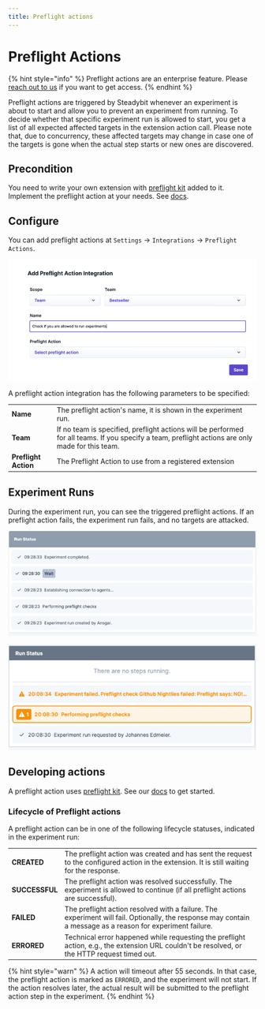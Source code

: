 ```yaml
---
title: Preflight actions
---
```


# Preflight Actions

{% hint style="info" %}
Preflight actions are an enterprise feature. Please [reach out to us](https://steadybit.com/contact) if you want to get access.
{% endhint %}

Preflight actions are triggered by Steadybit whenever an experiment is about to start and allow you to prevent an experiment from running.
To decide whether that specific experiment run is allowed to start, you get a list of all expected affected targets in the extension action call.
Please note that, due to concurrency, these affected targets may change in case one of the targets is gone when the actual step starts or new ones are
discovered.


## Precondition

You need to write your own extension with [preflight kit](https://github.com/steadybit/preflight-kit) added to it.
Implement the preflight action at your needs. See [docs](https://github.com/steadybit/preflight-kit/blob/main/docs/preflight-api.md).

## Configure


You can add preflight actions at `Settings` -> `Integrations` -> `Preflight Actions`.

![Add Preflight Action Integration](addPreflightAction.png)

A preflight action integration has the following parameters to be specified:

|                      |                                                                                                                                                   |
|----------------------|---------------------------------------------------------------------------------------------------------------------------------------------------|
| **Name**             | The preflight action's name, it is shown in the experiment run.                                                                                   |
| **Team**             | If no team is specified, preflight actions will be performed for all teams. If you specify a team, preflight actions are only made for this team. |
| **Preflight Action** | The Preflight Action to use from a registered extension                                                                                           |

## Experiment Runs

During the experiment run, you can see the triggered preflight actions.
If an preflight action fails, the experiment run fails, and no targets are attacked.

![Preflight Action Success](prefligtRunStatusSuccess.png)

![Preflight Action Failure - Stopped Experiment Run](prefligtRunStatusFail.png)

## Developing actions

A preflight action uses [preflight kit](https://github.com/steadybit/preflight-kit). 
See our [docs](https://github.com/steadybit/preflight-kit/blob/main/README.md#getting-started) to get started.

### Lifecycle of Preflight actions

A preflight action can be in one of the following lifecycle statuses, indicated in the experiment run:

|                |                                                                                                                                                            |
|----------------|------------------------------------------------------------------------------------------------------------------------------------------------------------|
| **CREATED**    | The preflight action was created and has sent the request to the configured action in the extension. It is still waiting for the response.                 |
| **SUCCESSFUL** | The preflight action was resolved successfully. The experiment is allowed to continue (if all preflight actions are successful).                           |
| **FAILED**     | The preflight action resolved with a failure. The experiment will fail. Optionally, the response may contain a message as a reason for experiment failure. |
| **ERRORED**    | Technical error happened while requesting the preflight action, e.g., the extension URL couldn't be resolved, or the HTTP request timed out.               |

{% hint style="warn" %}
A action will timeout after 55 seconds. In that case, the preflight action is marked as `ERRORED`, and the experiment will not start.
If the action resolves later, the actual result will be submitted to the preflight action step in the experiment.
{% endhint %}

